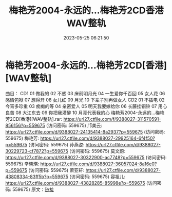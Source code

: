 ﻿---
title: 梅艳芳2004-永远的...梅艳芳2CD香港WAV整轨
date: 2023-05-25 06:21:50
categories: WAV车载音乐、镜像
tags: 华语中文
---
# 梅艳芳2004-永远的...梅艳芳2CD[香港][WAV整轨]

曲目：
CD1
01 做我的
02 不惑
03 床前明月光
04 一生爱你千百回
05 女人花
06 感情包袱
07 想得开
08 女儿红
09 月光
10 下辈子别再做女人
CD2
01 不插电
02 今宵多珍重
03 痴痴的等
04 亲密爱人
05 明天我要嫁给你
06 长藤挂铜铃
07 用心良苦
08 大江东去
09 你把我灌醉
10 月亮代表我的心
梅艳芳2004-永远的...梅艳芳2CD[香港][WAV整轨].rar: https://url27.ctfile.com/f/9388027-311570591-856156?p=559675
(访问密码: 559675)
邝美云: https://url27.ctfile.com/d/9388027-24135414-8a2937?p=559675
(访问密码: 559675)
梅艳芳: https://url27.ctfile.com/d/9388027-29925164-6f4f50?p=559675
(访问密码: 559675)
孙燕姿: https://url27.ctfile.com/d/9388027-30229723-cf7872?p=559675
(访问密码: 559675)
莫文蔚: https://url27.ctfile.com/d/9388027-30322900-ac7748?p=559675
(访问密码: 559675)
辛晓琪: https://url27.ctfile.com/d/9388027-36057024-8a16e0?p=559675
(访问密码: 559675)
萧亚轩: https://url27.ctfile.com/d/9388027-43808334-83ff5b?p=559675
(访问密码: 559675)
容祖儿: https://url27.ctfile.com/d/9388027-43828285-85998e?p=559675
(访问密码: 559675)
原文：[链接](https://blog.sina.com.cn/s/blog_1647c7e760103120z.html)